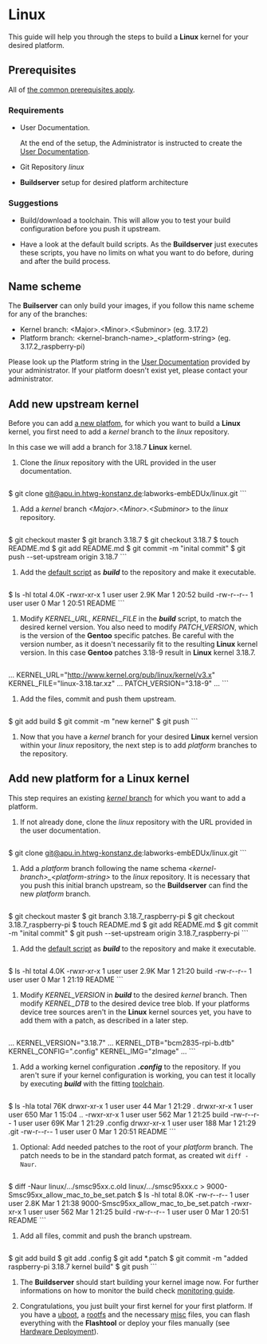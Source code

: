 # Linux
This guide will help you through the steps to build a **Linux** kernel for
your desired platform.

## Prerequisites
All of [the common prerequisites apply](usage.md#Prerequisites).

### Requirements
* User Documentation.

    At the end of the setup, the Administrator is instructed to create the [User
    Documentation](../setup/user-documentation.md).

* Git Repository *linux*
* **Buildserver** setup for desired platform architecture

### Suggestions
* Build/download a toolchain. This will allow you to test your build
  configuration before you push it upstream.

* Have a look at the default build scripts. As the **Buildserver** just executes
  these scripts, you have no limits on what you want to do before, during and
  after the build process.

## Name scheme
The **Builserver** can only build your images, if you follow this name scheme
for any of the branches:

* Kernel branch: <Major\>.<Minor\>.<Subminor\> (eg. 3.17.2)
* Platform branch: <kernel-branch-name\>\_<platform-string\> (eg. 3.17.2_raspberry-pi)

Please look up the Platform string in the [User
Documentation](../setup/user-documentation.md) provided by your administrator. If
your platform doesn't exist yet, please contact your administrator.

## Add new upstream kernel
Before you can add [a new platfom](#add-new-platform-for-a-linux-kernel), for
which you want to build a **Linux** kernel, you first need to add a *kernel*
branch to the *linux* repository. 

In this case we will add a branch for 3.18.7 **Linux** kernel.

1. Clone the *linux* repository with the URL provided in the user documentation.

    ```
$ git clone git@apu.in.htwg-konstanz.de:labworks-embEDUx/linux.git 
    ```

1. Add a *kernel* branch *<Major\>.<Minor\>.<Subminor\>* to the *linux*
   repository. 

    ```
$ git checkout master
$ git branch 3.18.7
$ git checkout 3.18.7
$ touch README.md
$ git add README.md
$ git commit -m "inital commit"
$ git push --set-upstream origin 3.18.7
    ```

1. Add the [default script](usage/linux/template/kernel_build) as ***build*** to the
   repository and make it executable.

    ```
$ ls -hl
total 4.0K
-rwxr-xr-x 1 user user 2.9K Mar  1 20:52 build
-rw-r--r-- 1 user user    0 Mar  1 20:51 README
    ```

1. Modify *KERNEL\_URL*, *KERNEL\_FILE* in the ***build*** script, to match the
   desired kernel version. You also need to modify *PATCH\_VERSION*, which is
   the version of the **Gentoo** specific patches. Be careful with the version
   number, as it doesn't necessarily fit to the resulting **Linux** kernel
   version. In this case **Gentoo** patches 3.18-9 result in **Linux** kernel
   3.18.7.
   
    ```
...
KERNEL_URL="http://www.kernel.org/pub/linux/kernel/v3.x"
KERNEL_FILE="linux-3.18.tar.xz"
...
PATCH_VERSION="3.18-9"
...
    ```

1. Add the files, commit and push them upstream. 
   
    ```
$ git add build
$ git commit -m "new kernel"
$ git push 
    ```

1. Now that you have a *kernel* branch for your desired **Linux** kernel version
   within your *linux* repository, the next step is to add *platform* branches
   to the repository.

## Add new platform for a **Linux** kernel
This step requires an existing [*kernel* branch](#add-new-upstream-kernel) for
which you want to add a platform.

1. If not already done, clone the *linux* repository with the URL provided in
   the user documentation.
   
    ```
$ git clone git@apu.in.htwg-konstanz.de:labworks-embEDUx/linux.git
    ```

1. Add a *platform* branch following the name schema
   *<kernel-branch\>\_<platform-string\>* to the *linux* repository. It is
   necessary that you push this initial branch upstream, so the **Buildserver**
   can find the new *platform* branch.

    ```
$ git checkout master
$ git branch 3.18.7_raspberry-pi
$ git checkout 3.18.7_raspberry-pi
$ touch README.md
$ git add README.md
$ git commit -m "inital commit"
$ git push --set-upstream origin 3.18.7_raspberry-pi
    ```

1. Add the [default script](usage/linux/template/platform_build) as ***build***
   to the repository and make it executable. 
   
    ```
$ ls -hl
total 4.0K
-rwxr-xr-x 1 user user 2.9K Mar  1 21:20 build
-rw-r--r-- 1 user user    0 Mar  1 21:19 README
    ```

1. Modify *KERNEL\_VERSION* in ***build*** to the desired *kernel* branch. Then
   modify *KERNEL\_DTB* to the desired device tree blob. If your platforms
   device tree sources aren't in the **Linux** kernel sources yet, you have to
   add them with a patch, as described in a later step.
   
    ```
...
KERNEL_VERSION="3.18.7"
...
KERNEL_DTB="bcm2835-rpi-b.dtb"
KERNEL_CONFIG=".config"
KERNEL_IMG="zImage"
...
    ```

1. Add a working kernel configuration ***.config*** to the repository. If you
   aren't sure if your kernel configuration is working, you can test it locally
   by executing ***build*** with the fitting [toolchain](toolchains.md#Usage).
   
    ```
$ ls -hla
total 76K
drwxr-xr-x 1 user user  44 Mar  1 21:29 .
drwxr-xr-x 1 user user 650 Mar  1 15:04 ..
-rwxr-xr-x 1 user user 562 Mar  1 21:25 build
-rw-r--r-- 1 user user 69K Mar  1 21:29 .config
drwxr-xr-x 1 user user 188 Mar  1 21:29 .git
-rw-r--r-- 1 user user   0 Mar  1 20:51 README 
    ```

1. Optional: Add needed patches to the root of your *platform* branch. The patch
   needs to be in the standard patch format, as created wit `diff -Naur`.
   
    ```
$ diff -Naur linux/.../smsc95xx.c.old linux/.../smsc95xxx.c > 9000-Smsc95xx_allow_mac_to_be_set.patch
$ ls -hl
total 8.0K
-rw-r--r-- 1 user user 2.8K Mar  1 21:38 9000-Smsc95xx_allow_mac_to_be_set.patch
-rwxr-xr-x 1 user user  562 Mar  1 21:25 build
-rw-r--r-- 1 user user    0 Mar  1 20:51 README
    ```

1. Add all files, commit and push the  branch upstream.
   
    ```
$ git add build
$ git add .config
$ git add *.patch
$ git commit -m "added raspberry-pi 3.18.7 kernel build"
$ git push
    ```

1. The **Buildserver** should start building your kernel image now. For further
   informations on how to monitor the build check [monitoring
   guide](common/build-monitoring.md).

1. Congratulations, you just built your first kernel for your first platform. If
   you have a [uboot](uboot.md), a [rootfs](rootfs.md) and the necessary
   [misc](misc.md) files, you can flash everything with the **Flashtool** or
   deploy your files manually (see [Hardware
   Deployment](usage.md#hardware-deployment)).

